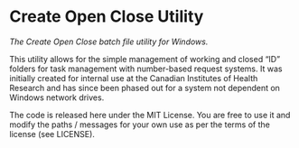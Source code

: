 Create Open Close Utility
=========================

_The Create Open Close batch file utility for Windows._

This utility allows for the simple management of working and closed “ID” folders for task management with number-based request systems. It was initially created for internal use at the Canadian Institutes of Health Research and has since been phased out for a system not dependent on Windows network drives.

The code is released here under the MIT License. You are free to use it and modify the paths / messages for your own use as per the terms of the license (see LICENSE).

